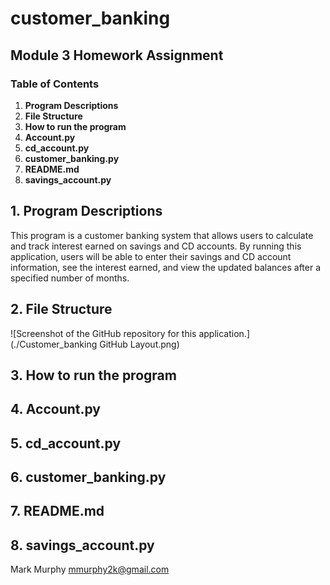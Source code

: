 # customer_banking
## Module 3 Homework Assignment
### Table of Contents
1. **Program Descriptions**
2. **File Structure**
3. **How to run the program**
4. **Account.py**
5. **cd_account.py**
6. **customer_banking.py**
7. **README.md**
8. **savings_account.py**


## 1. **Program Descriptions**

This program is a customer banking system that allows users to calculate and track interest earned on savings and CD accounts. By running this application, users will be able to enter their savings and CD account information, see the interest earned, and view the updated balances after a specified number of months.

## 2. **File Structure**

![Screenshot of the GitHub repository for this application.](./Customer_banking GitHub Layout.png)

## 3. **How to run the program**

## 4. **Account.py**

## 5. **cd_account.py**

## 6. **customer_banking.py**

## 7. **README.md**

## 8. **savings_account.py**






Mark Murphy mmurphy2k@gmail.com
